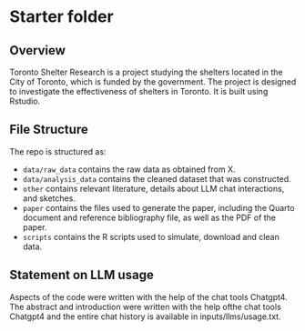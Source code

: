 # Starter folder

## Overview

Toronto Shelter Research is a project studying the shelters located in the City of Toronto, which is funded by the government. The project is designed to investigate the effectiveness of shelters in Toronto. It is built using Rstudio.

## File Structure

The repo is structured as:

-   `data/raw_data` contains the raw data as obtained from X.
-   `data/analysis_data` contains the cleaned dataset that was constructed.
-   `other` contains relevant literature, details about LLM chat interactions, and sketches.
-   `paper` contains the files used to generate the paper, including the Quarto document and reference bibliography file, as well as the PDF of the paper. 
-   `scripts` contains the R scripts used to simulate, download and clean data.


## Statement on LLM usage

Aspects of the code were written with the help of the chat tools Chatgpt4. The abstract and introduction were written with the help ofthe chat tools Chatgpt4 and the entire chat history is available in inputs/llms/usage.txt.
